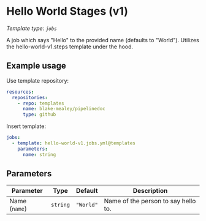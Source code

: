 # Hello World Stages (v1)

_Template type: `jobs`_

A job which says "Hello" to the provided name (defaults to "World"). Utilizes the
hello-world-v1.steps template under the hood.


## Example usage

Use template repository:

```yaml
resources:
  repositories:
    - repo: templates
      name: blake-mealey/pipelinedoc
      type: github
```

Insert template:

```yaml
jobs:
  - template: hello-world-v1.jobs.yml@templates
    parameters:
      name: string
```

## Parameters

|Parameter|Type|Default|Description|
|---|---|---|---|
|Name (`name`) |`string` |`"World"`|Name of the person to say hello to.|
